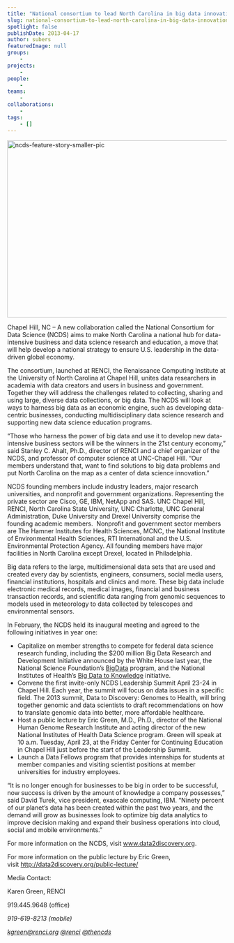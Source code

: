 ```yaml
---
title: "National consortium to lead North Carolina in big data innovation"
slug: national-consortium-to-lead-north-carolina-in-big-data-innovation
spotlight: false
publishDate: 2013-04-17
author: subers
featuredImage: null
groups:
    - 
projects:
    - 
people:
    - 
teams: 
    - 
collaborations:
    - 
tags:
    - []
---
```

<a href="http://www.renci.org/wp-content/uploads/2013/05/ncds-feature-story-smaller-pic1.jpg"><img class=" wp-image-12067 alignleft" alt="ncds-feature-story-smaller-pic" src="http://www.renci.org/wp-content/uploads/2013/05/ncds-feature-story-smaller-pic1.jpg" width="640" height="406" /></a>

Chapel Hill, NC – A new collaboration called the National Consortium for Data Science (NCDS) aims to make North Carolina a national hub for data-intensive business and data science research and education, a move that will help develop a national strategy to ensure U.S. leadership in the data-driven global economy.<!--more-->

The consortium, launched at RENCI, the Renaissance Computing Institute at the University of North Carolina at Chapel Hill, unites data researchers in academia with data creators and users in business and government. Together they will address the challenges related to collecting, sharing and using large, diverse data collections, or big data. The NCDS will look at ways to harness big data as an economic engine, such as developing data-centric businesses, conducting multidisciplinary data science research and supporting new data science education programs.

“Those who harness the power of big data and use it to develop new data-intensive business sectors will be the winners in the 21st century economy,” said Stanley C. Ahalt, Ph.D., director of RENCI and a chief organizer of the NCDS, and professor of computer science at UNC-Chapel Hill. “Our members understand that, want to find solutions to big data problems and put North Carolina on the map as a center of data science innovation.”

NCDS founding members include industry leaders, major research universities, and nonprofit and government organizations. Representing the private sector are Cisco, GE, IBM, NetApp and SAS. UNC Chapel Hill, RENCI, North Carolina State University, UNC Charlotte, UNC General Administration, Duke University and Drexel University comprise the founding academic members.  Nonprofit and government sector members are The Hamner Institutes for Health Sciences, MCNC, the National Institute of Environmental Health Sciences, RTI International and the U.S. Environmental Protection Agency. All founding members have major facilities in North Carolina except Drexel, located in Philadelphia.

Big data refers to the large, multidimensional data sets that are used and created every day by scientists, engineers, consumers, social media users, financial institutions, hospitals and clinics and more. These big data include electronic medical records, medical images, financial and business transaction records, and scientific data ranging from genomic sequences to models used in meteorology to data collected by telescopes and environmental sensors.

In February, the NCDS held its inaugural meeting and agreed to the following initiatives in year one:
<ul>
	<li>Capitalize on member strengths to compete for federal data science research funding, including the $200 million Big Data Research and Development Initiative announced by the White House last year, the National Science Foundation’s <a href="http://www.nsf.gov/funding/pgm_summ.jsp?pims_id=504767" target="_blank">BigData</a> program, and the National Institutes of Health’s <a href="http://www.nih.gov/news/health/dec2012/od-07.htm" target="_blank">Big Data to Knowledge</a> initiative.</li>
	<li>Convene the first invite-only NCDS Leadership Summit April 23-24 in Chapel Hill. Each year, the summit will focus on data issues in a specific field. The 2013 summit, Data to Discovery: Genomes to Health, will bring together genomic and data scientists to draft recommendations on how to translate genomic data into better, more affordable healthcare.</li>
	<li>Host a public lecture by Eric Green, M.D., Ph.D., director of the National Human Genome Research Institute and acting director of the new National Institutes of Health Data Science program. Green will speak at 10 a.m. Tuesday, April 23, at the Friday Center for Continuing Education in Chapel Hill just before the start of the Leadership Summit.</li>
	<li>Launch a Data Fellows program that provides internships for students at member companies and visiting scientist positions at member universities for industry employees.</li>
</ul>
“It is no longer enough for businesses to be big in order to be successful, now success is driven by the amount of knowledge a company possesses,” said David Turek, vice president, exascale computing, IBM. “Ninety percent of our planet’s data has been created within the past two years, and the demand will grow as businesses look to optimize big data analytics to improve decision making and expand their business operations into cloud, social and mobile environments.”

For more information on the NCDS, visit <a href="http://www.data2discovery.org/">www.data2discovery.org</a>.

For more information on the public lecture by Eric Green, visit <a href="http://data2discovery.org/public-lecture/">http://data2discovery.org/public-lecture/</a>

Media Contact:

Karen Green, RENCI

919.445.9648 (office)

<em id="__mceDel"><em id="__mceDel"><em id="__mceDel">919-619-8213 (mobile)</em></em></em>

<em id="__mceDel"><em id="__mceDel"><em id="__mceDel"> <a href="mailto:kgreen@renci.org">kgreen@renci.org</a>
<a href="http://twitter.com/renci" target="_blank">@renci</a>
<a href="https://twitter.com/thencds" target="_blank">@thencds</a></em></em></em>

&nbsp;
